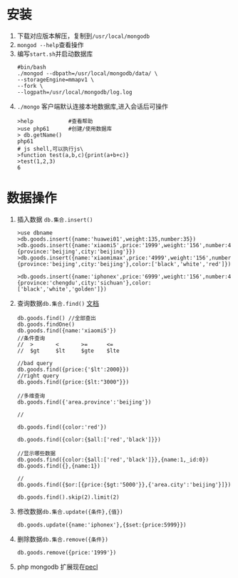 # 安装
1. 下载对应版本解压，复制到`/usr/local/mongodb`
2. `mongod --help`查看操作
3. 编写`start.sh`并启动数据库
    ```
    #bin/bash
    ./mongod --dbpath=/usr/local/mongodb/data/ \
    --storageEngine=mmapv1 \
    --fork \
    --logpath=/usr/local/mongodb/log.log
    ```
4. `./mongo` 客户端默认连接本地数据库,进入会话后可操作
    ```
    >help           #查看帮助
    >use php61      #创建/使用数据库
    > db.getName()
    php61
    # js shell,可以执行js\
    >function test(a,b,c){print(a+b+c)}
    >test(1,2,3)
    6
    ```

# 数据操作
1. 插入数据 `db.集合.insert()`
    ```
    >use dbname
    >db.goods.insert({name:'huawei01',weight:135,number:35})
    >db.goods.insert({name:'xiaomi5',price:'1999',weight:'156',number:45,area:{province:'beijing',city:'beijing'}})
    >db.goods.insert({name:'xiaomimax',price:'4999',weight:'156',number:45,area:{province:'beijing',city:'beijing'},color:['black','white','red']})

    >db.goods.insert({name:'iphonex',price:'6999',weight:'156',number:45,area:{province:'chengdu',city:'sichuan'},color:['black','white','golden']})
    ```

2. 查询数据`db.集合.find()` [文档](https://docs.mongodb.com/manual/reference/operator/query/)
    ```
    db.goods.find() //全部查出
    db.goods.findOne()
    db.goods.find({name:'xiaomi5'})
    //条件查询
    //  >       <       >=      <=
    //  $gt     $lt     $gte    $lte

    //bad query
    db.goods.find({price:{'$lt':2000}})
    //right query
    db.goods.find({price:{$lt:"3000"}})

    //多维查询
    db.goods.find({'area.province':'beijing'})

    //

    db.goods.find({color:'red'})

    db.goods.find({color:{$all:['red','black']}})

    //显示哪些数据
    db.goods.find({color:{$all:['red','black']}},{name:1,_id:0})
    db.goods.find({},{name:1})

    //
    db.goods.find({$or:[{price:{$gt:'5000'}},{'area.city':'beijing'}]})

    db.goods.find().skip(2).limit(2)
    ```

3. 修改数据`db.集合.update({条件},{值})`
    ```
    db.goods.update({name:'iphonex'},{$set:{price:5999}})
    ```

4. 删除数据`db.集合.remove({条件})`
    ```
    db.goods.remove({price:'1999'})
    ```

5. php mongodb 扩展现在[pecl](http://pecl.php.net/)

